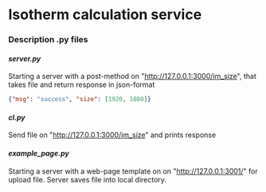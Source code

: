 # Isotherm calculation service

### Description .py files


#### _server.py_

Starting a server with a post-method on "http://127.0.0.1:3000/im_size", that takes file and return response in json-format
```json
{"msg": "success", "size": [1920, 1080]}
```


#### _cl.py_

Send file on "http://127.0.0.1:3000/im_size" and prints response


#### _example_page.py_

Starting a server with a web-page template on on "http://127.0.0.1:3001/" for upload file. Server saves file into local directory.
